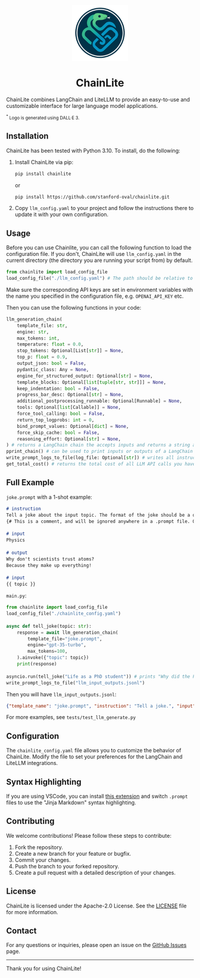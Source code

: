 <div align="center">
    <img src="assets/logo.png" alt="ChainLite Logo" style="width: 150px; height: auto;">
    <h1>ChainLite</h1>
</div>
<div>
    <p>ChainLite combines LangChain and LiteLLM to provide an easy-to-use and customizable interface for large language model applications.</p>
    <p style="font-size: smaller;"><sup>*</sup> Logo is generated using DALL·E 3.</p>
</div>


## Installation

ChainLite has been tested with Python 3.10. To install, do the following:


1. Install ChainLite via pip:
   ```bash
   pip install chainlite
   ```
   or
    ```bash
    pip install https://github.com/stanford-oval/chainlite.git
    ```


1. Copy `llm_config.yaml` to your project and follow the instructions there to update it with your own configuration.

## Usage

Before you can use Chainlite, you can call the following function to load the configuration file. If you don't, ChainLite will use `llm_config.yaml` in the current directory (the directory you are running your script from) by default.

```python
from chainlite import load_config_file
load_config_file("./llm_config.yaml") # The path should be relative to the directory you run the script from, usually the root directory of your project
```

Make sure the corresponding API keys are set in environment variables with the name you specified in the configuration file, e.g. `OPENAI_API_KEY` etc.

Then you can use the following functions in your code:

```python
llm_generation_chain(
    template_file: str,
    engine: str,
    max_tokens: int,
    temperature: float = 0.0,
    stop_tokens: Optional[List[str]] = None,
    top_p: float = 0.9,
    output_json: bool = False,
    pydantic_class: Any = None,
    engine_for_structured_output: Optional[str] = None,
    template_blocks: Optional[list[tuple[str, str]]] = None,
    keep_indentation: bool = False,
    progress_bar_desc: Optional[str] = None,
    additional_postprocessing_runnable: Optional[Runnable] = None,
    tools: Optional[list[Callable]] = None,
    force_tool_calling: bool = False,
    return_top_logprobs: int = 0,
    bind_prompt_values: Optional[dict] = None,
    force_skip_cache: bool = False,
    reasoning_effort: Optional[str] = None,
) # returns a LangChain chain the accepts inputs and returns a string as output
pprint_chain() # can be used to print inputs or outputs of a LangChain chain.
write_prompt_logs_to_file(log_file: Optional[str]) # writes all instructions, inputs and outputs of all your LLM API calls to a jsonl file. Good for debugging or collecting data using LLMs
get_total_cost() # returns the total cost of all LLM API calls you have made. Resets each time you run your code.
```

## Full Example

`joke.prompt` with a 1-shot example:

```markdown
# instruction
Tell a joke about the input topic. The format of the joke should be a question and response, separated by a line break.
{# This is a comment, and will be ignored anywhere in a .prompt file. Other than block definitions and comments, '#' is allowed and is treated as a normal character.  #}

# input
Physics

# output
Why don't scientists trust atoms?
Because they make up everything!

# input
{{ topic }}
```

`main.py`:
```python
from chainlite import load_config_file
load_config_file("./chainlite_config.yaml")

async def tell_joke(topic: str):
    response = await llm_generation_chain(
        template_file="joke.prompt",
        engine="gpt-35-turbo",
        max_tokens=100,
    ).ainvoke({"topic": topic})
    print(response)

asyncio.run(tell_joke("Life as a PhD student")) # prints "Why did the PhD student bring a ladder to the library?\nTo take their research to the next level!"
write_prompt_logs_to_file("llm_input_outputs.jsonl")
```

Then you will have `llm_input_outputs.jsonl`:
```json
{"template_name": "joke.prompt", "instruction": "Tell a joke.", "input": "Life as a PhD student", "output": "Why did the PhD student bring a ladder to the library?\nTo take their research to the next level!"}
```

For more examples, see `tests/test_llm_generate.py`

## Configuration

The `chainlite_config.yaml` file allows you to customize the behavior of ChainLite. Modify the file to set your preferences for the LangChain and LiteLLM integrations.

## Syntax Highlighting 
If you are using VSCode, you can install [this extension](https://marketplace.visualstudio.com/items?itemName=samuelcolvin.jinjahtml) and switch `.prompt` files to use the "Jinja Markdown" syntax highlighting.

## Contributing

We welcome contributions! Please follow these steps to contribute:

1. Fork the repository.
2. Create a new branch for your feature or bugfix.
3. Commit your changes.
4. Push the branch to your forked repository.
5. Create a pull request with a detailed description of your changes.

## License

ChainLite is licensed under the Apache-2.0 License. See the [LICENSE](LICENSE) file for more information.

## Contact

For any questions or inquiries, please open an issue on the [GitHub Issues](https://github.com/stanford-oval/chainlite/issues) page.

---

Thank you for using ChainLite!
